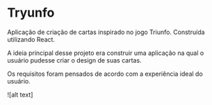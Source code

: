 # Tryunfo
Aplicação de criação de cartas inspirado no jogo Triunfo. Construída utilizando React.

A ideia principal desse projeto era construir uma aplicação na qual o usuário pudesse criar o design de suas cartas.

Os requisitos foram pensados de acordo com a experiência ideal do usuário.

![alt text] 
